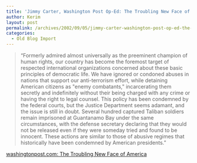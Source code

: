 ```yaml
---
title: 'Jimmy Carter, Washington Post Op-Ed: The Troubling New Face of America'
author: Kerim
layout: post
permalink: /archives/2002/09/05/jimmy-carter-washington-post-op-ed-the-troubling-new-face-of-america/
categories:
  - Old Blog Import
---
```


>   &#8220;Formerly admired almost universally as the preeminent champion of human rights, our country has become the foremost target of respected international organizations concerned about these basic principles of democratic life. We have ignored or condoned abuses in nations that support our anti-terrorism effort, while detaining American citizens as "enemy combatants," incarcerating them secretly and indefinitely without their being charged with any crime or having the right to legal counsel. This policy has been condemned by the federal courts, but the Justice Department seems adamant, and the issue is still in doubt. Several hundred captured Taliban soldiers remain imprisoned at Guantanamo Bay under the same circumstances, with the defense secretary declaring that they would not be released even if they were someday tried and found to be innocent. These actions are similar to those of abusive regimes that historically have been condemned by American presidents.&#8221;


<a href="http://www.washingtonpost.com/ac2/wp-dyn/A38441-2002Sep4?language=printer" onclick="_gaq.push(['_trackEvent', 'outbound-article', 'http://www.washingtonpost.com/ac2/wp-dyn/A38441-2002Sep4?language=printer', 'washingtonpost.com: The Troubling New Face of America']);" >washingtonpost.com: The Troubling New Face of America</a>

